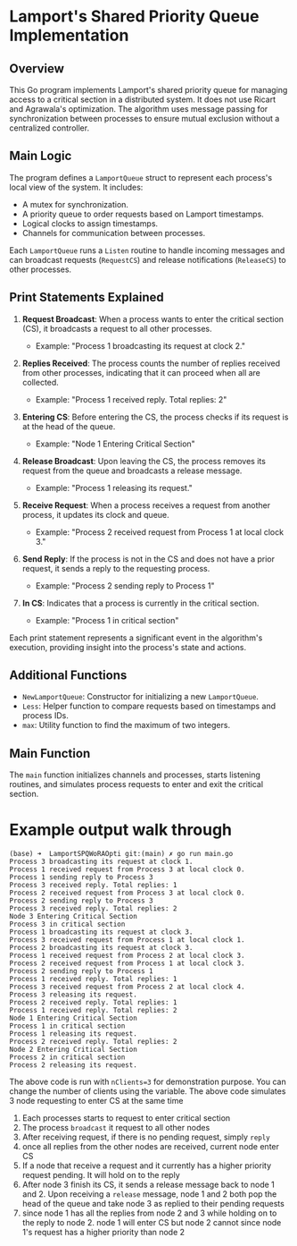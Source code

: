 # Lamport's Shared Priority Queue Implementation

## Overview

This Go program implements Lamport's shared priority queue for managing access to a critical section in a distributed system. It does not use Ricart and Agrawala's optimization. The algorithm uses message passing for synchronization between processes to ensure mutual exclusion without a centralized controller.

## Main Logic

The program defines a `LamportQueue` struct to represent each process's local view of the system. It includes:
- A mutex for synchronization.
- A priority queue to order requests based on Lamport timestamps.
- Logical clocks to assign timestamps.
- Channels for communication between processes.

Each `LamportQueue` runs a `Listen` routine to handle incoming messages and can broadcast requests (`RequestCS`) and release notifications (`ReleaseCS`) to other processes.

## Print Statements Explained

1. **Request Broadcast**: When a process wants to enter the critical section (CS), it broadcasts a request to all other processes.
   - Example: "Process 1 broadcasting its request at clock 2."

2. **Replies Received**: The process counts the number of replies received from other processes, indicating that it can proceed when all are collected.
   - Example: "Process 1 received reply. Total replies: 2"

3. **Entering CS**: Before entering the CS, the process checks if its request is at the head of the queue.
   - Example: "Node 1 Entering Critical Section"

4. **Release Broadcast**: Upon leaving the CS, the process removes its request from the queue and broadcasts a release message.
   - Example: "Process 1 releasing its request."

5. **Receive Request**: When a process receives a request from another process, it updates its clock and queue.
   - Example: "Process 2 received request from Process 1 at local clock 3."

6. **Send Reply**: If the process is not in the CS and does not have a prior request, it sends a reply to the requesting process.
   - Example: "Process 2 sending reply to Process 1"

7. **In CS**: Indicates that a process is currently in the critical section.
   - Example: "Process 1 in critical section"

Each print statement represents a significant event in the algorithm's execution, providing insight into the process's state and actions.

## Additional Functions

- `NewLamportQueue`: Constructor for initializing a new `LamportQueue`.
- `Less`: Helper function to compare requests based on timestamps and process IDs.
- `max`: Utility function to find the maximum of two integers.

## Main Function

The `main` function initializes channels and processes, starts listening routines, and simulates process requests to enter and exit the critical section.


# Example output walk through
```
(base) ➜  LamportSPQWoRAOpti git:(main) ✗ go run main.go
Process 3 broadcasting its request at clock 1.
Process 1 received request from Process 3 at local clock 0.
Process 1 sending reply to Process 3
Process 3 received reply. Total replies: 1
Process 2 received request from Process 3 at local clock 0.
Process 2 sending reply to Process 3
Process 3 received reply. Total replies: 2
Node 3 Entering Critical Section
Process 3 in critical section
Process 1 broadcasting its request at clock 3.
Process 3 received request from Process 1 at local clock 1.
Process 2 broadcasting its request at clock 3.
Process 1 received request from Process 2 at local clock 3.
Process 2 received request from Process 1 at local clock 3.
Process 2 sending reply to Process 1
Process 1 received reply. Total replies: 1
Process 3 received request from Process 2 at local clock 4.
Process 3 releasing its request.
Process 2 received reply. Total replies: 1
Process 1 received reply. Total replies: 2
Node 1 Entering Critical Section
Process 1 in critical section
Process 1 releasing its request.
Process 2 received reply. Total replies: 2
Node 2 Entering Critical Section
Process 2 in critical section
Process 2 releasing its request.
```

The above code is run with `nClients=3` for demonstration purpose. You can change the number of clients using the variable. The above code simulates 3 node requesting to enter CS at the same time

1. Each processes starts to request to enter critical section 
2. The process `broadcast` it request to all other nodes
3. After receiving request, if there is no pending request, simply `reply`
4. once all replies from the other nodes are received, current node enter CS
5. If a node that receive a request and it currently has a higher priority request pending. It will hold on to the reply
6. After node 3 finish its CS, it sends a release message back to node 1 and 2. Upon receiving a `release` message, node 1 and 2 both pop the head of the queue and take node 3 as replied to their pending requests
7. since node 1 has all the replies from node 2 and 3 while holding on to the reply to node 2. node 1 will enter CS but node 2 cannot since node 1's request has a higher priority than node 2

